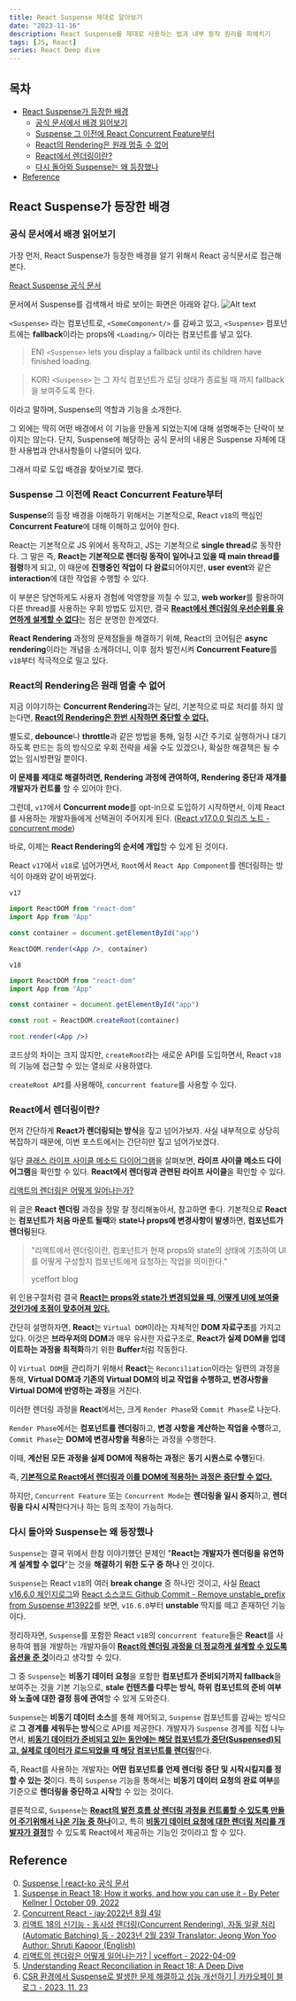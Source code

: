 ```yaml
---
title: React Suspense 제대로 알아보기
date: "2023-11-16"
description: React Suspense를 제대로 사용하는 법과 내부 동작 원리를 파헤치기
tags: [JS, React]
series: React Deep dive
---
```


## 목차

- [React Suspense가 등장한 배경](#react-suspense가-등장한-배경)
  - [공식 문서에서 배경 읽어보기](#공식-문서에서-배경-읽어보기)
  - [Suspense 그 이전에 React Concurrent Feature부터](#suspense-그-이전에-react-concurrent-feature부터)
  - [React의 Rendering은 원래 멈출 수 없어](#react의-rendering은-원래-멈출-수-없어)
  - [React에서 렌더링이란?](#react에서-렌더링이란)
  - [다시 돌아와 Suspense는 왜 등장했나](#다시-돌아와-suspense는-왜-등장했나)
- [Reference](#reference)

## React Suspense가 등장한 배경

### 공식 문서에서 배경 읽어보기

가장 먼저, React Suspense가 등장한 배경을 알기 위해서 React 공식문서로 접근해본다.

[React Suspense 공식 문서](https://react.dev/reference/react/Suspense)

문서에서 Suspense를 검색해서 바로 보이는 화면은 아래와 같다.
![Alt text](image-1.png)

`<Suspense>` 라는 컴포넌트로, `<SomeComponent/>` 를 감싸고 있고,
`<Suspense>` 컴포넌트에는 **fallback**이라는 props에 `<Loading/>` 이라는 컴포넌트를 넣고 있다.

> EN) `<Suspense>` lets you display a fallback until its children have finished loading.

> KOR) `<Suspense>` 는 그 자식 컴포넌트가 로딩 상태가 종료될 때 까지 fallback을 보여주도록 한다.

이라고 말하며, Suspense의 역할과 기능을 소개한다.

그 외에는 딱히 어떤 배경에서 이 기능을 만들게 되었는지에 대해 설명해주는 단락이 보이지는 않는다.
단지, Suspense에 해당하는 공식 문서의 내용은 Suspense 자체에 대한 사용법과 안내사항들이 나열되어 있다.

그래서 따로 도입 배경을 찾아보기로 했다.

### Suspense 그 이전에 React Concurrent Feature부터

**Suspense**의 등장 배경을 이해하기 위해서는 기본적으로, React `v18`의 핵심인 **Concurrent Feature**에 대해 이해하고 있어야 한다.

React는 기본적으로 JS 위에서 동작하고, JS는 기본적으로 **single thread**로 동작한다. 그 말은 즉, **React는 기본적으로 렌더링 동작이 일어나고 있을 때 main thread를 점령**하게 되고, 이 때문에 **진행중인 작업이 다 완료**되어야지만, **user event**와 같은 **interaction**에 대한 작업을 수행할 수 있다.

이 부분은 당연하게도 사용자 경험에 악영향을 끼칠 수 있고, **web worker**를 활용하여 다른 thread를 사용하는 우회 방법도 있지만, 결국 <u>**React에서 렌더링의 우선순위를 유연하게 설계할 수 없다**</u>는 점은 분명한 한계였다.

**React Rendering** 과정의 문제점들을 해결하기 위해, React의 코어팀은 **async rendering**이라는 개념을 소개하더니, 이후 점차 발전시켜 **Concurrent Feature**를 `v18`부터 적극적으로 밀고 있다.

### React의 Rendering은 원래 멈출 수 없어

지금 이야기하는 **Concurrent Rendering**과는 달리, 기본적으로 따로 처리를 하지 않는다면, <u>**React의 Rendering은 한번 시작하면 중단할 수 없다.**</u>

별도로, **debounce**나 **throttle**과 같은 방법을 통해, 일정 시간 주기로 실행하거나 대기하도록 만드는 등의 방식으로 우회 전략을 세울 수도 있겠으나, 확실한 해결책은 될 수 없는 임시방편일 뿐이다.

**이 문제를 제대로 해결하려면, Rendering 과정에 관여하여,** **Rendering 중단과 재개를 개발자가 컨트롤** 할 수 있어야 한다.

그런데, `v17`에서 **Concurrent mode**를 opt-in으로 도입하기 시작하면서, 이제 React를 사용하는 개발자들에게 선택권이 주어지게 된다. ([React v17.0.0 릴리즈 노트 - concurrent mode](https://github.com/facebook/react/releases/tag/v17.0.0))

바로, 이제는 **React Rendering의 순서에 개입**할 수 있게 된 것이다.

React `v17`에서 `v18`로 넘어가면서, `Root`에서 `React App Component`를 렌더링하는 방식이 아래와 같이 바뀌었다.

`v17`

```jsx
import ReactDOM from "react-dom"
import App from "App"

const container = document.getElementById("app")

ReactDOM.render(<App />, container)
```

`v18`

```jsx
import ReactDOM from "react-dom"
import App from "App"

const container = document.getElementById("app")

const root = ReactDOM.createRoot(container)

root.render(<App />)
```

코드상의 차이는 크지 않지만, `createRoot`라는 새로운 API를 도입하면서, React `v18`의 기능에 접근할 수 있는 열쇠로 사용하였다.

`createRoot API`를 사용해야, `concurrent feature`를 사용할 수 있다.

### React에서 렌더링이란?

먼저 간단하게 **React가 렌더링되는 방식**을 짚고 넘어가보자.
사실 내부적으로 상당히 복잡하기 때문에, 이번 포스트에서는 간단히만 짚고 넘어가보겠다.

일단 [클래스 라이프 사이클 메소드 다이어그램](https://projects.wojtekmaj.pl/react-lifecycle-methods-diagram/)을 살펴보면, **라이프 사이클 메소드 다이어그램**을 확인할 수 있다. **React에서 렌더링과 관련된 라이프 사이클**을 확인할 수 있다.

[리액트의 렌더링은 어떻게 일어나는가?](https://yceffort.kr/2022/04/deep-dive-in-react-rendering)

위 글은 **React 렌더링** 과정을 정말 잘 정리해놓아서, 참고하면 좋다. 기본적으로 **React**는 **컴포넌트가 처음 마운트 될때**와 **state나 props에 변경사항이 발생**하면, **컴포넌트가 렌더링**된다.

> "리액트에서 렌더링이란, 컴포넌트가 현재 props와 state의 상태에 기초하여 UI를 어떻게 구성할지 컴포넌트에게 요청하는 작업을 의미한다."
>
> yceffort blog

위 인용구절처럼 결국 <u>**React는 props와 state가 변경되었을 때, 어떻게 UI에 보여줄 것인가에 초점이 맞추어져 있다.**</u>

간단히 설명하자면, **React**는 `Virtual DOM`이라는 자체적인 **DOM 자료구조**를 가지고 있다. 이것은 **브라우저의 DOM**과 매우 유사한 자료구조로, **React가 실제 DOM을 업데이트하는 과정을 최적화**하기 위한 **Buffer**처럼 작동한다.

이 `Virtual DOM`을 관리하기 위해서 **React**는 `Reconciliation`이라는 일련의 과정을 통해, **Virtual DOM과 기존의 Virtual DOM의 비교 작업을 수행하고, 변경사항을 Virtual DOM에 반영하는 과정**을 거친다.

이러한 렌더링 과정을 **React**에서는, 크게 `Render Phase`와 `Commit Phase`로 나눈다.

`Render Phase`에서는 **컴포넌트를 렌더링**하고, **변경 사항을 계산하는 작업을 수행**하고, `Commit Phase`는 **DOM에 변경사항을 적용**하는 과정을 수행한다.

이때, **계산된 모든 과정을 실제 DOM에 적용하는 과정**은 **동기 시퀀스로 수행**된다.

즉, <u>**기본적으로 React에서 렌더링과 이를 DOM에 적용하는 과정은 중단할 수 없다.**</u>

하지만, `Concurrent Feature` 또는 `Concurrent Mode`는 **렌더링을 일시 중지**하고, **렌더링을 다시 시작**한다거나 하는 등의 조작이 가능하다.

### 다시 돌아와 Suspense는 왜 등장했나

`Suspense`는 결국 위에서 한참 이야기했던 문제인 "**React는 개발자가 렌더링을 유연하게 설계할 수 없다**"는 것을 **해결하기 위한 도구 중 하나** 인 것이다.

`Suspense`는 React `v18`의 여러 **break change** 중 하나인 것이고, 사실 [React v16.6.0 체인지로그](https://github.com/facebook/react/blob/main/CHANGELOG.md#1660-october-23-2018)와 [React 소스코드 Github Commit - Remove unstable_prefix from Suspense #13922](https://github.com/facebook/react/pull/13922)를 보면, `v16.6.0`부터 **unstable** 딱지를 떼고 존재하던 기능이다.

정리하자면, `Suspense`를 포함한 React `v18`의 `concurrent feature`들은 **React**를 사용하여 웹을 개발하는 개발자들이 <u>**React의 렌더링 과정을 더 정교하게 설계할 수 있도록 옵션을 준 것**</u>이라고 생각할 수 있다.

그 중 `Suspense`는 **비동기 데이터 요청**을 포함한 **컴포넌트가 준비되기까지 fallback**을 보여주는 것을 기본 기능으로, **stale 컨텐츠를 다루는 방식, 하위 컴포넌트의 준비 여부와 노출에 대한 결정 등에 관여**할 수 있게 도와준다.

`Suspense`는 **비동기 데이터 소스**를 통해 제어되고, `Suspense` 컴포넌트를 감싸는 방식으로 **그 경계를 세워두는 방식**으로 API를 제공한다. 개발자가 `Suspense` 경계를 직접 나누면서, <u>**비동기 데이터가 준비되고 있는 동안에는 해당 컴포넌트가 중단(Suspensed)되고, 실제로 데이터가 로드되었을 때 해당 컴포넌트를 렌더링**</u>한다.

즉, React를 사용하는 개발자는 **어떤 컴포넌트를 언제 렌더링 중단 및 시작시킬지를 정할 수 있는 것**이다. 특히 `Suspense` 기능을 통해서는 **비동기 데이터 요청의 완료 여부**를 기준으로 **렌더링을 중단하고 시작**할 수 있는 것이다.

결론적으로, `Suspense`는 <u>**React의 발전 흐름 상 렌더링 과정을 컨트롤할 수 있도록 만들어 주기위해서 나온 기능 중 하나**</u>이고, 특히 <u>**비동기 데이터 요청에 대한 렌더링 처리를 개발자가 결정**</u>할 수 있도록 React에서 제공하는 기능인 것이라고 할 수 있다.

## Reference

0. [Suspense | react-ko 공식 문서](https://react-ko.dev/reference/react/Suspense)
1. [Suspense in React 18: How it works, and how you can use it - By Peter Kellner | October 09, 2022](https://www.pluralsight.com/blog/software-development/suspense-react-18-explained)
2. [Concurrent React - jay·2022년 8월 4일](https://velog.io/@jay/Concurrent-React)
3. [리액트 18의 신기능 - 동시성 렌더링(Concurrent Rendering), 자동 일괄 처리(Automatic Batching) 등 - 2023년 2월 23일 Translator: Jeong Won Yoo Author: Shruti Kapoor (English)](https://www.freecodecamp.org/korean/news/riaegteu-18yi-singineung-dongsiseong-rendeoring-concurrent-rendering-jadong-ilgwal-ceori-automatic-batching-deung/)
4. [리액트의 렌더링은 어떻게 일어나는가? | yceffort - 2022-04-09](https://yceffort.kr/2022/04/deep-dive-in-react-rendering)
5. [Understanding React Reconciliation in React 18: A Deep Dive](https://medium.com/@souviksen093/understanding-react-reconciliation-in-react-18-a-deep-dive-16b083e5592a)
6. [CSR 환경에서 Suspense로 발생한 문제 해결하고 성능 개선하기 | 카카오페이 블로그 - 2023. 11. 23](https://tech.kakaopay.com/post/react-router-dom-csr-prefetch/)
